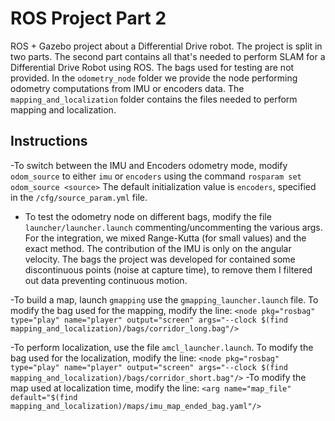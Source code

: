 ﻿# ROS Project Part 2

ROS + Gazebo project about a Differential Drive robot. The project is split in two parts. The second part contains all that's needed to perform SLAM for a Differential Drive Robot using ROS. The bags used for testing are not provided. In the `odometry_node` folder we provide the node performing odometry computations from IMU or encoders data. The `mapping_and_localization` folder contains the files needed to perform mapping and localization.

## Instructions
-To switch between the IMU and Encoders odometry mode, modify `odom_source` to either `imu` or `encoders` using the command 
```rosparam set odom_source <source>```
The default initialization value is `encoders`, specified in the `/cfg/source_param.yml` file.

- To test the odometry node on different bags, modify the file `launcher/launcher.launch` commenting/uncommenting the various args. For the integration, we mixed Range-Kutta (for small values) and the exact method. The contribution of the IMU is only on the angular velocity. The bags the project was developed for contained some discontinuous points (noise at capture time), to remove them I filtered out data preventing continuous motion. 

-To build a map, launch `gmapping` use the `gmapping_launcher.launch` file. To modify the bag used for the mapping, modify the line:
```<node pkg="rosbag" type="play" name="player" output="screen" args="--clock $(find mapping_and_localization)/bags/corridor_long.bag"/>```

-To perform localization, use the file `amcl_launcher.launch`. To modify the bag used for the localization, modify the line:
```<node pkg="rosbag" type="play" name="player" output="screen" args="--clock $(find mapping_and_localization)/bags/corridor_short.bag"/>```
-To modify the map used at localization time, modify the line:
```<arg name="map_file" default="$(find mapping_and_localization)/maps/imu_map_ended_bag.yaml"/>```



